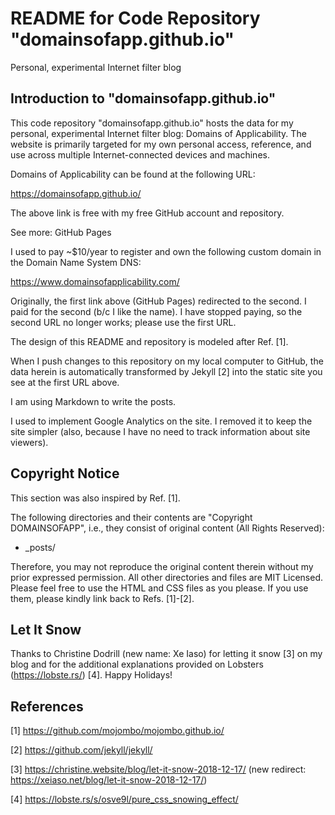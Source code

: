 # README for Code Repository "domainsofapp.github.io"
Personal, experimental Internet filter blog

## Introduction to "domainsofapp.github.io"
This code repository "domainsofapp.github.io" hosts the data for my personal, experimental Internet filter blog: Domains of Applicability. The website is primarily targeted for my own personal access, reference, and use across multiple Internet-connected devices and machines.

Domains of Applicability can be found at the following URL:

https://domainsofapp.github.io/

The above link is free with my free GitHub account and repository.

See more: GitHub Pages

I used to pay ~$10/year to register and own the following custom domain in the Domain Name System DNS:

https://www.domainsofapplicability.com/

Originally, the first link above (GitHub Pages) redirected to the second. I paid for the second (b/c I like the name). I have stopped paying, so the second URL no longer works; please use the first URL.

The design of this README and repository is modeled after Ref. [1].

When I push changes to this repository on my local computer to GitHub, the data herein is automatically transformed by Jekyll [2] into the static site you see at the first URL above.

I am using Markdown to write the posts.

I used to implement Google Analytics on the site. I removed it to keep the site simpler (also, because I have no need to track information about site viewers).

## Copyright Notice
This section was also inspired by Ref. [1].

The following directories and their contents are "Copyright DOMAINSOFAPP", i.e., they consist of original content (All Rights Reserved):

* \_posts/

Therefore, you may not reproduce the original content therein without my prior expressed permission. All other directories and files are MIT Licensed. Please feel free to use the HTML and CSS files as you please. If you use them, please kindly link back to Refs. [1]-[2].

## Let It Snow
Thanks to Christine Dodrill (new name: Xe Iaso) for letting it snow [3] on my blog and for the additional explanations provided on Lobsters (https://lobste.rs/) [4]. Happy Holidays!

## References
[1] https://github.com/mojombo/mojombo.github.io/

[2] https://github.com/jekyll/jekyll/

[3] https://christine.website/blog/let-it-snow-2018-12-17/ (new redirect: https://xeiaso.net/blog/let-it-snow-2018-12-17/)

[4] https://lobste.rs/s/osve9l/pure_css_snowing_effect/